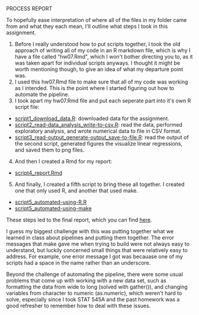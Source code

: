 PROCESS REPORT

To hopefully ease interpretation of where all of the files in my folder came from and what they each mean, I'll outline what steps I took in this assignment.

1. Before I really understood how to put scripts together, I took the old approach of writing all of my code in an R markdown file, which is why I have a file called "hw07.Rmd", which I won't bother directing you to, as it was taken apart for individual scripts anyways. I thought it might be worth mentioning though, to give an idea of what my departure point was.
2. I used this hw07.Rmd file to make sure that all of my code was working as I intended. This is the point where I started figuring out how to automate the pipeline.
3. I took apart my hw07.Rmd file and put each seperate part into it's own R script file:
- [script1_download_data.R](https://github.com/vmichalowski/STAT545-hw-Michalowski-Victoria/blob/master/hw07%20-%20automating%20pipelines/script1_download_data.R): downloaded data for the assignment.
- [script2_read-data_analysis_write-to-csv.R](https://github.com/vmichalowski/STAT545-hw-Michalowski-Victoria/blob/master/hw07%20-%20automating%20pipelines/script2_read-data_analysis_write-to-csv.R): read the data, performed exploratory analysis, and wrote numerical data to file in CSV format.
- [script3_read-output_generate-output_save-to-file.R](https://github.com/vmichalowski/STAT545-hw-Michalowski-Victoria/blob/master/hw07%20-%20automating%20pipelines/script3_read-output_generate-output_save-to-file.R): read the output of the second script, generated figures the visualize linear regressions, and saved them to png files.
4. And then I created a Rmd for my report:
- [script4_report.Rmd](https://github.com/vmichalowski/STAT545-hw-Michalowski-Victoria/blob/master/hw07%20-%20automating%20pipelines/script4_report.Rmd)
5. And finally, I created a fifth script to bring these all together. I created one that only used R, and another that used make.
- [script5_automated-using-R.R](https://github.com/vmichalowski/STAT545-hw-Michalowski-Victoria/blob/master/hw07%20-%20automating%20pipelines/script5_automated-using-R.R)
- [script5_automated-using-make](https://github.com/vmichalowski/STAT545-hw-Michalowski-Victoria/blob/master/hw07%20-%20automating%20pipelines/script5_automated-using-make)

These steps led to the final report, which you can find [here](https://github.com/vmichalowski/STAT545-hw-Michalowski-Victoria/blob/master/hw07%20-%20automating%20pipelines/script4_report.md).

I guess my biggest challenge with this was putting together what we learned in class about pipelines and putting them together. The error messages that make gave me when trying to build were not always easy to understand, but luckily concerned small things that were relatively easy to address. For example, one error message I got was becauase one of my scripts had a space in the name rather than an underscore.

Beyond the challenge of automating the pipeline, there were some usual problems that come up with working with a new data set, such as formatting the data from wide to long (solved with gather()), and changing variables from character to numeric (as.numeric), which weren't hard to solve, especially since I took STAT 545A and the past homework was a good refresher to remember how to deal with these issues.

